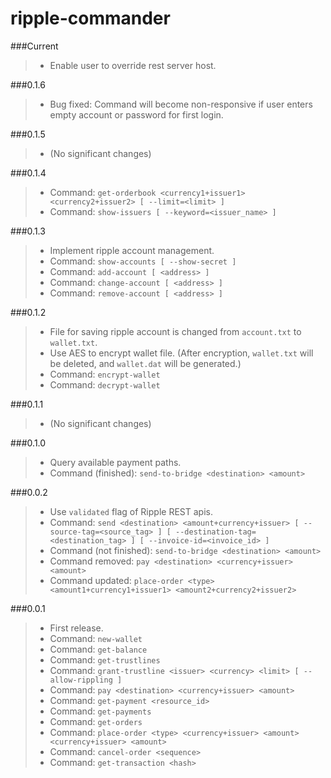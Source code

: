 ripple-commander
================

###Current
> * Enable user to override rest server host. 

###0.1.6

> * Bug fixed: Command will become non-responsive if user enters empty account or password for first login.

###0.1.5

> * (No significant changes)

###0.1.4

> * Command: `get-orderbook <currency1+issuer1> <currency2+issuer2> [ --limit=<limit> ]`
> * Command: `show-issuers [ --keyword=<issuer_name> ]`

###0.1.3

> * Implement ripple account management.
> * Command: `show-accounts [ --show-secret ]`
> * Command: `add-account [ <address> ]`
> * Command: `change-account [ <address> ]`
> * Command: `remove-account [ <address> ]`

###0.1.2

> * File for saving ripple account is changed from `account.txt` to `wallet.txt`.
> * Use AES to encrypt wallet file. (After encryption, `wallet.txt` will be deleted, and `wallet.dat` will be generated.)
> * Command: `encrypt-wallet`
> * Command: `decrypt-wallet`

###0.1.1

> * (No significant changes)

###0.1.0

> * Query available payment paths.
> * Command (finished): `send-to-bridge <destination> <amount>`

###0.0.2

> * Use `validated` flag of Ripple REST apis.
> * Command: `send <destination> <amount+currency+issuer> [ --source-tag=<source_tag> ] [ --destination-tag=<destination_tag> ] [ --invoice-id=<invoice_id> ]`
> * Command (not finished): `send-to-bridge <destination> <amount>`
> * Command removed: `pay <destination> <currency+issuer> <amount>`
> * Command updated: `place-order <type> <amount1+currency1+issuer1> <amount2+currency2+issuer2>`

###0.0.1

> * First release.
> * Command: `new-wallet`
> * Command: `get-balance`
> * Command: `get-trustlines`
> * Command: `grant-trustline <issuer> <currency> <limit> [ --allow-rippling ]`
> * Command: `pay <destination> <currency+issuer> <amount>`
> * Command: `get-payment <resource_id>`
> * Command: `get-payments`
> * Command: `get-orders`
> * Command: `place-order <type> <currency+issuer> <amount> <currency+issuer> <amount>`
> * Command: `cancel-order <sequence>`
> * Command: `get-transaction <hash>`
